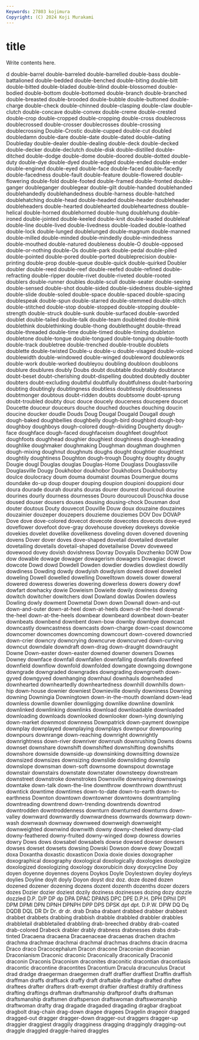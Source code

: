 ```yaml
---
Keywords: 27803 kojimura
Copyright: (C) 2024 Koji Murakami
---
```


# title

Write contents here.



d
double-barrel double-barreled double-barrelled double-bass double-battalioned double-bedded double-benched double-biting double-bitt double-bitted
double-bladed double-blind double-blossomed double-bodied double-bottom double-bottomed double-branch double-branched double-breasted double-brooded
double-bubble double-buttoned double-charge double-check double-chinned double-clasping double-claw double-clutch double-concave double-convex
double-creme double-crested double-crop double-cropped double-cropping double-cross doublecross doublecrossed double-crosser doublecrosses
double-crossing doublecrossing Double-Crostic double-cupped double-cut doubled doubledamn double-dare double-date double-dated
double-dating Doubleday double-dealer double-dealing double-deck double-decked double-decker double-declutch double-disk double-distilled
double-ditched double-dodge double-dome double-doored double-dotted double-duty double-dye double-dyed double-edged double-ended
double-ender double-engined double-eyed double-face double-faced double-facedly double-facedness double-fault double-feature double-flowered
double-flowering double-fold double-footed double-framed double-fronted double-ganger doubleganger doublegear double-gilt double-handed
doublehanded doublehandedly doublehandedness double-harness double-hatched doublehatching double-head double-headed double-header doubleheader
doubleheaders double-hearted doublehearted doubleheartedness double-helical double-horned doublehorned double-hung doublehung double-ironed
double-jointed double-keeled double-knit double-leaded doubleleaf double-line double-lived double-livedness double-loaded double-loathed
double-lock double-lunged doublelunged double-magnum double-manned double-milled double-minded double-mindedly double-mindedness double-mouthed
double-natured doubleness double-O double-opposed double-or-nothing double-Os double-park double-pedal double-piled double-pointed
double-pored double-ported doubleprecision double-printing double-prop double-queue double-quick double-quirked Doubler doubler
double-reed double-reef double-reefed double-refined double-refracting double-ripper double-rivet double-riveted double-rooted doublers
double-runner doubles double-scull double-seater double-seeing double-sensed double-shot double-sided double-sidedness double-sighted
double-slide double-soled double-space double-spaced double-spacing doublespeak double-spun double-starred double-stemmed double-stitch
double-stitched double-stop double-stopped double-stopping double-strength double-struck double-sunk double-surfaced double-sworded doublet
double-tailed double-talk double-team doubleted double-think doublethink doublethinking double-thong doublethought double-thread
double-threaded double-time double-timed double-timing doubleton doubletone double-tongue double-tongued double-tonguing double-tooth
double-track doubletree double-trenched double-trouble doublets doublette double-twisted Double-u double-u double-visaged
double-voiced doublewidth double-windowed double-winged doubleword doublewords double-work double-worked doubleyou doubling
doubloon doubloons doublure doublures doubly Doubs doubt doubtable doubtably doubtance
doubt-beset doubt-cherishing doubt-dispelling doubted doubtedly doubter doubters doubt-excluding doubtful doubtfully
doubtfulness doubt-harboring doubting doubtingly doubtingness doubtless doubtlessly doubtlessness doubtmonger doubtous
doubt-ridden doubts doubtsome doubt-sprung doubt-troubled doubty douc douce doucely douceness
doucepere doucet Doucette douceur douceurs douche douched douches douching doucin
doucine doucker doudle Douds Doug Dougal Dougald Dougall dough dough-baked
doughbellies doughbelly dough-bird doughbird dough-boy doughboy doughboys dough-colored dough-dividing Dougherty
dough-face doughface dough-faced doughfaceism doughfeet doughfoot doughfoots doughhead doughier doughiest
doughiness dough-kneading doughlike doughmaker doughmaking Doughman doughman doughmen dough-mixing doughnut
doughnuts doughs dought doughtier doughtiest doughtily doughtiness Doughton dough-trough Doughty
doughty doughy Dougie dougl Douglas douglas Douglas-Home Douglass Douglassville Douglasville
Dougy Doukhobor doukhobor Doukhobors Doukhobortsy doulce doulocracy doum douma doumaist
doumas Doumergue doums doundake do-up doup douper douping doupion doupioni
douppioni dour doura dourade dourah dourahs douras dourer dourest douricouli
dourine dourines dourly dourness dournesses Douro douroucouli Douschka douse doused
douser dousers douses dousing dousing-chock Dousman dout douter doutous Douty
douvecot Douville Douw doux douzaine douzaines douzainier douzeper douzepers douzieme
douziemes DOV Dov DOVAP Dove dove dove-colored dovecot dovecote dovecotes
dovecots dove-eyed doveflower dovefoot dove-gray dovehouse dovekey dovekeys dovekie dovekies
dovelet dovelike dovelikeness doveling doven dovened dovening dovens Dover dover
doves dove-shaped dovetail dovetailed dovetailer dovetailing dovetails dovetail-shaped dovetailwise Dovev
doveweed dovewood dovey dovish dovishness Dovray Dovyalis Dovzhenko DOW Dow
dow dowable dowage dowager dowagerism dowagers Dowagiac dowcet dowcote Dowd
dowd Dowdell Dowden dowdier dowdies dowdiest dowdily dowdiness Dowding dowdy
dowdyish dowdyism dowed dowel doweled doweling Dowell dowelled dowelling Dowelltown
dowels dower doweral dowered doweress doweries dowering dowerless dowers dowery
dowf dowfart dowhacky dowie Dowieism Dowieite dowily dowiness dowing dowitch
dowitcher dowitchers dowl Dowland dowlas Dowlen dowless Dowling dowly dowment
Dowmetal Down down Downall down-and-out down-and-outer down-at-heel down-at-heels down-at-the-heel downat-the-heel
down-at-the-heels downbear downbeard downbeat down-beater downbeats downbend downbent down-bow downby
downbye downcast downcastly downcastness downcasts down-charge down-coast downcome downcomer downcomes
downcoming downcourt down-covered downcried down-crier downcry downcrying downcurve downcurved down-curving
downcut downdale downdraft down-drag down-draught downdraught Downe Down-easter down-easter downed
downer downers Downes Downey downface downfall downfallen downfalling downfalls downfeed
downfield downflow downfold downfolded downgate downgoing downgone downgrade downgraded downgrades
downgrading downgrowth down-gyved downgyved downhanging downhaul downhauls downheaded downhearted downheartedly
downheartedness downhill downhills down-hip down-house downier downiest Downieville downily downiness
Downing downing Downingia Downingtown down-in-the-mouth downland down-lead downless downlie downlier
downligging downlike downline downlink downlinked downlinking downlinks download downloadable downloaded
downloading downloads downlooked downlooker down-lying downlying down-market downmost downness Downpatrick
down-payment downpipe downplay downplayed downplaying downplays downpour downpouring downpours downrange
down-reaching downright downrightly downrightness down-river downriver downrush downrushing Downs downs
downset downshare downshift downshifted downshifting downshifts downshore downside downside-up downsinking
downsitting downsize downsized downsizes downsizing downslide downsliding downslip downslope downsman
down-soft downsome downspout downstage downstair downstairs downstate downstater downsteepy downstream
downstreet downstroke downstrokes Downsville downswing downswings downtake down-talk down-the-line downthrow
downthrown downthrust downtick downtime downtimes down-to-date down-to-earth down-to-earthness Downton downtown
downtowner downtowns downtrampling downtreading downtrend down-trending downtrends downtrod downtrodden downtroddenness
downturn downturned downturns down-valley downward downwardly downwardness downwards downwarp down-wash
downwash downway downweed downweigh downweight downweighted downwind downwith downy downy-cheeked
downy-clad downy-feathered downy-fruited downy-winged dowp dowress dowries dowry Dows dows
dowsabel dowsabels dowse dowsed dowser dowsers dowses dowset dowsets dowsing
Dowski Dowson dowve dowy Dowzall doxa Doxantha doxastic doxasticon Doxia
doxie doxies doxographer doxographical doxography doxological doxologically doxologies doxologize doxologized
doxologizing doxology doxorubicin doxy doxycycline Doy doyen doyenne doyennes doyens
Doykos Doyle Doylestown doyley doyleys doylies Doyline doylt doyly Doyon
doyst doz doz. doze dozed dozen dozened dozener dozening dozens
dozent dozenth dozenths dozer dozers dozes Dozier dozier doziest dozily
doziness dozinesses dozing dozy dozzle dozzled D.P. D/P DP dp
DPA DPAC DPANS DPC DPE D.P.H. DPH DPhil DPI DPM
DPMI DPN DPNH DPNPH DPP DPS DPSK dpt dpt. D.P.W.
DPW DQ Dq DQDB DQL DR Dr Dr. dr dr.
drab Draba drabant drabbed drabber drabbest drabbet drabbets drabbing drabbish
drabble drabbled drabbler drabbles drabbletail drabbletailed drabbling drab-breeched drabby drab-coated
drab-colored Drabeck drabler drably drabness drabnesses drabs drab-tinted Dracaena dracaena
Dracaenaceae dracaenas drachen drachm drachma drachmae drachmai drachmal drachmas drachms
dracin dracma Draco draco Dracocephalum Dracon dracone Draconian draconian Draconianism
Draconic draconic Draconically draconically Draconid draconin Draconis Draconism draconites draconitic
dracontian dracontiasis dracontic dracontine dracontites Dracontium Dracula dracunculus Dracut drad
dradge draegerman draegermen draff draffier draffiest Draffin draffish draffman draffs
draffsack draffy draft draftable draftage drafted draftee draftees drafter drafters
draft-exempt draftier draftiest draftily draftiness drafting draftings draftman draftmanship draftproof
drafts draftsman draftsmanship draftsmen draftsperson draftswoman draftswomanship draftwoman drafty drag
dragade dragaded dragading dragbar dragboat dragbolt drag-chain drag-down dragee dragees
Dragelin drageoir dragged dragged-out dragger dragger-down dragger-out draggers dragger-up draggier
draggiest draggily dragginess dragging draggingly dragging-out draggle draggled draggle-haired draggles
